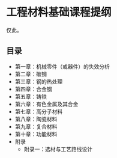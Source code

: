 # 工程材料基础课程提纲

仅此。

## 目录

- 第一章：机械零件（或器件）的失效分析
- 第二章：碳钢
- 第三章：钢的热处理
- 第四章：合金钢
- 第五章：铸铁
- 第六章：有色金属及其合金
- 第七章：高分子材料
- 第八章：陶瓷材料
- 第九章：复合材料
- 第十章：功能材料
- 附录
    - 附录一：选材与工艺路线设计

